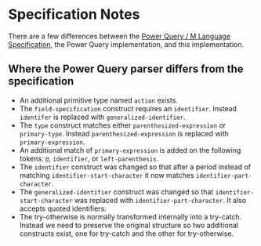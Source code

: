 # Specification Notes

There are a few differences between the [Power Query / M Language Specification](https://docs.microsoft.com/en-us/powerquery-m/power-query-m-language-specification), the Power Query implementation, and this implementation.

## Where the Power Query parser differs from the specification

-   An additional primitive type named `action` exists.
-   The `field-specification` construct requires an `identifier`. Instead `identifer` is replaced with `generalized-identifier`.
-   The `type` construct matches either `parenthesized-expression` or `primary-type`. Instead `parenthesized-expression` is replaced with `primary-expression`.
-   An additional match of `primary-expression` is added on the following tokens: `@`, `identifier`, or `left-parenthesis`.
-   The `identifier` construct was changed so that after a period instead of matching `identifier-start-character` it now matches `identifier-part-character`.
-   The `generalized-identifier` construct was changed so that `identifier-start-character` was replaced with `identifier-part-character`. It also accepts quoted identifiers.
-   The try-otherwise is normally transformed internally into a try-catch. Instead we need to preserve the original structure so two additional constructs exist, one for try-catch and the other for try-otherwise.
